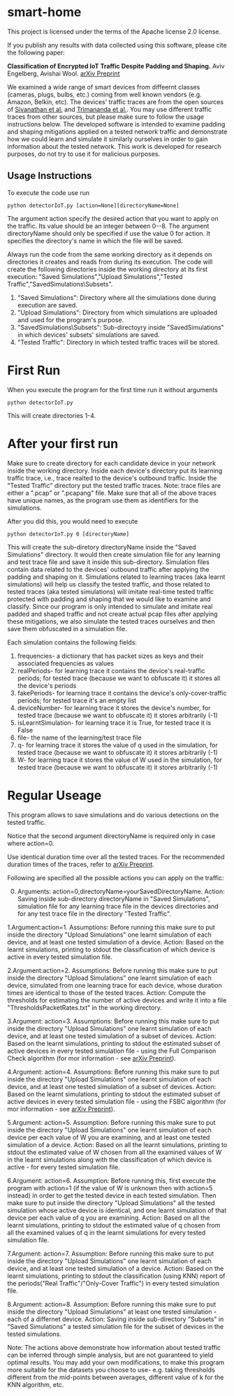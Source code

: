 # smart-home
This project is licensed under the terms of the Apache license 2.0 license.

If you publish any results with data collected using this software, please cite the following paper:

**Classification of Encrypted IoT Traffic Despite Padding and Shaping.** Aviv Engelberg, Avishai Wool. [arXiv Preprint](https://arxiv.org/abs/2110.11188)

We examined a wide range of smart devices from diffeernt classes (cameras, plugs, bulbs, etc.) coming from well known vendors (e.g. Amazon, Belkin, etc).
The devices' traffic traces are from the open sources of [Sivanathan et al.](https://ieeexplore.ieee.org/document/8116438) and [Trimananda et al.](https://www.ndss-symposium.org/ndss-paper/packet-level-signatures-for-smart-home-devices/). 
You may use different traffic traces from other sources, but please make sure to follow the usage instructions below.
The developed software is intended to examine padding and shaping mitigations applied on a tested network traffic and demonstrate how we could learn and simulate it similarly ourselves in order to gain information about the tested network.
This work is developed for research purposes, do not try to use it for malicious purposes. 
## Usage Instructions

To execute the code use run
```
python detectorIoT.py [action=None][directoryName=None]
```
The argument action specify the desired action that you want to apply on the traffic. Its value should be an integer between 0--8. 
The argument directoryName should only be specified if use the value 0 for action. It specifies the directory's name in which the file will be saved.

Always run the code from the same working directory as it depends on directories it creates and reads from during its execution.
The code will create the following directories inside the working directory at its first execution: "Saved Simulations","Upload Simulations","Tested Traffic","SavedSimulations\Subsets".

1. "Saved Simulations": Directory where all the simulations done during execution are saved.
2. "Upload Simulations": Directory from which simulations are uploaded and used for the program's purpose.
3. "SavedSimulations\Subsets": Sub-directoyry inside "SavedSimulations" in which devices' subsets' simulations are saved.
4. "Tested Traffic": Directory in which tested traffic traces will be stored.
# First Run
When you execute the program for the first time run it without arguments
```
python detectorIoT.py 
```
This will create directories 1-4.

# After your first run
Make sure to create directory for each candidate device in your network inside the working directory.
Inside each device's directory put its learning traffic trace, i.e., trace realted to the device's outbound traffic. 
Inside the "Tested Traffic" directory put the tested traffic traces. Note: trace files are either a ".pcap" or ".pcapang" file.
Make sure that all of the above traces have unique names, as the program use them as identifiers for the simulations.

After you did this, you would need to execute
```
python detectorIoT.py 0 [directoryName]
```
This will create the sub-diretory directoryName inside the "Saved Simulations" directory. 
It would then create simulation file for any learning and test trace file and save it inside this sub-directory. 
Simulation files contain data related to the devices' outbound traffic after applying the padding and shaping on it.
Simulations related to learning traces (aka learnt simulations) will help us classify the tested traffic, and those related to tested traces (aka tested simulations) will imitate real-time tested traffic protected with padding and shaping that we would like to examine and classify.
Since our program is only intended to simulate and imitate real padded and shaped traffic and not create actual pcap files after applying these mitigations, we also simulate the tested traces ourselves and then save them obfuscated in a simulation file.

Each simulation contains the following fields:
1. frequencies- a dictionary that has packet sizes as keys and their associated frequencies as values
2. realPeriods- for learning trace it contains the device's real-traffic periods; for tested trace (because we want to obfuscate it) it stores all the device's periods
3. fakePeriods- for learning trace it contains the device's only-cover-traffic periods; for tested trace it's an empty list
4. deviceNumber- for learning trace it stores the device's number, for tested trace (because we want to obfuscate it) it stores arbitrarily (-1)
5. isLearntSimulation- for learning trace it is True, for tested trace it is False
6. file- the name of the learning/test trace file 
7. q- for learning trace it stores the value of q used in the simulation, for tested trace (because we want to obfuscate it) it stores arbitrarily (-1)
8. W- for learning trace it stores the value of W used in the simulation, for tested trace (because we want to obfuscate it) it stores arbitrarily (-1)

# Regular Useage

This program allows to save simulations and do various detections on the tested traffic.

Notice that the second argument directoryName is required only in case where action=0.

Use identical duration time over all the tested traces. For the recommended duration times of the traces, refer to [arXiv Preprint](https://arxiv.org/abs/2110.11188).

Following are specified all the possible actions you can apply on the traffic:

0. Arguments: action=0,directoryName=yourSavedDirectoryName. Action: Saving inside sub-directory directoryName in "Saved Simulations", simulation file for any learning trace file in the devices directories and for any test trace file in the directory "Tested Traffic".

1.Argument:action=1. Assumptions: Before running this make sure to put inside the directory "Upload Simulations" one learnt simulation of each device, and at least one tested simulation of a device. Action: Based on the learnt simulations, printing to stdout the classification of which device is active in every tested simulation file.

2.Argument:action=2. Assumptions: Before running this make sure to put inside the directory "Upload Simulations" one learnt simulation of each device, simulated from one learning trace for each device, whose duration times are identical to those of the tested traces. Action: Compute the thresholds for estimating the number of active devices and write it into a file "ThresholdsPacketRates.txt" in the working directory.

3.Argument: action=3. Assumptions: Before running this make sure to put inside the directory "Upload Simulations" one learnt simulation of each device, and at least one tested simulation of a subset of devices. Action: Based on the learnt simulations, printing to stdout the estimated subset of active devices in every tested simulation file - using the Full Comparison Check algorithm (for mor information - see [arXiv Preprint](https://arxiv.org/abs/2110.11188)).

4.Argument: action=4. Assumptions: Before running this make sure to put inside the directory "Upload Simulations" one learnt simulation of each device, and at least one tested simulation of a subset of devices. Action: Based on the learnt simulations, printing to stdout the estimated subset of active devices in every tested simulation file - using the FSBC algorithm (for mor information - see [arXiv Preprint](https://arxiv.org/abs/2110.11188)).

5.Argument: action=5. Assumption: Before running this make sure to put inside the directory "Upload Simulations" one learnt simulation of each device per each value of W you are examining, and at least one tested simulation of a device. Action: Based on all the learnt simulations, printing to stdout the estimated value of W chosen from all the examined values of W in the learnt simulations along with the classification of which device is active - for every tested simulation file.

6.Argument: action=6. Assumption: Before running this, first execute the program with action=1 (if the value of W is unknown then with action=5 instead) in order to get the tested device in each tested simulation. Then make sure to put inside the directory "Upload Simulations" all the tested simulation whose active device is identical, and one learnt simulation of that device per each value of q you are examining. Action: Based on all the learnt simulations, printing to stdout the estimated value of q chosen from all the examined values of q in the learnt simulations for every tested simulation file.

7.Argument: action=7. Assumption: Before running this make sure to put inside the directory "Upload Simulations" one learnt simulation of each device, and at least one tested simulation of a device. Action: Based on the learnt simulations, printing to stdout the classification (using KNN) report of the periods("Real Traffic"/"Only-Cover Traffic") in every tested simulation file.

8.Argument: action=8. Assumption: Before running this make sure to put inside the directory "Upload Simulations" at least one tested simulation - each of a differnet device. Action: Saving inside sub-directory "Subsets" in "Saved Simulations" a tested simulation file for the subset of devices in the tested simulations.

Note: The actions above demonstrate how information about tested traffic can be inferred through simple analysis, but are not guaranteed to yield optimal results. You may add your own modifications, to make this program more suitable for the datasets you choose to use- e.g. taking thresholds different from the mid-points between averages, different value of k for the KNN algorithm, etc.






